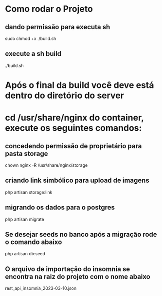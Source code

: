 # Como rodar o Projeto

## dando permissão para executa sh
sudo chmod +x ./build.sh

## execute a sh build
./build.sh

# Após o final da build você deve está dentro do diretório do server
# cd /usr/share/nginx do container, execute os seguintes comandos:

## concedendo permissão de proprietário para pasta storage
chown nginx -R /usr/share/nginx/storage

## criando link simbólico para upload de imagens
php artisan storage:link

## migrando os dados para o postgres
php artisan migrate

## Se desejar seeds no banco após a migração rode o comando abaixo
php artisan db:seed

## O arquivo de importação do insomnia se encontra na raiz do projeto com o nome abaixo
rest_api_insomnia_2023-03-10.json


